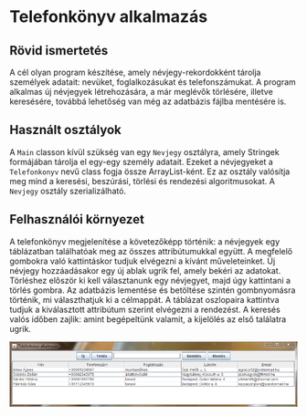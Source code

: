 # Telefonkönyv alkalmazás

## Rövid ismertetés
 
 A cél olyan program készítése, amely névjegy-rekordokként tárolja személyek adatait: nevüket, foglalkozásukat és telefonszámukat.
 A program alkalmas új névjegyek létrehozására, a már meglévők törlésére, illetve keresésére, továbbá lehetőség van még az adatbázis fájlba mentésére is.

## Használt osztályok

A ```Main``` classon kívül szükség van egy ```Nevjegy``` osztályra, amely Stringek formájában tárolja el egy-egy személy adatait.
Ezeket a névjegyeket a ```Telefonkonyv``` nevű class fogja össze ArrayList-ként. Ez az osztály valósítja meg mind a keresési, beszúrási, törlési és rendezési algoritmusokat. A ```Nevjegy``` osztály szerializálható.

## Felhasználói környezet

A telefonkönyv megjelenítése a követezőképp történik: a névjegyek egy táblázatban találhatóak meg az összes attribútumukkal együtt.
A megfelelő gombokra való kattintáskor tudjuk elvégezni a kívánt műveleteinket. Új névjegy hozzáadásakor egy új ablak ugrik fel, amely bekéri az adatokat. Törléshez először ki kell választanunk egy névjegyet, majd úgy kattintani a törlés gombra. Az adatbázis lementése és betöltése szintén gombnyomásra történik, mi választhatjuk ki a célmappát. A táblázat oszlopaira kattintva tudjuk a kiválasztott attribútum szerint elvégezni a rendezést. A keresés valós időben zajlik: amint begépeltünk valamit, a kijelölés az első találatra ugrik.

![Telefonkönyv alkalmazás](telefonkonyv-app-kep.PNG)
